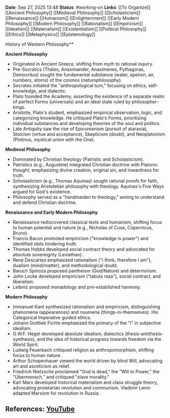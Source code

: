 **Date**: Sep 27, 2025 13:48
**Status**: #working-on
**Links**: [[To Organize]] [[Ancient Philosophy]] [[Medieval Philosophy]] [[Scholasticism]] [[Renaissance]] [[Humanism]] [[Enlightenment]] [[Early Modern Philosophy]] [[Modern Philosophy]] [[Rationalism]] [[Empiricism]] [[Idealism]] [[Materialism]] [[Existentialism]] [[Political Philosophy]] [[Ethics]] [[Metaphysics]] [[Epistemology]]

History of Western Philosophy**

**Ancient Philosophy**
*   Originated in Ancient Greece, shifting from myth to rational inquiry.
*   Pre-Socratics (Thales, Anaximander, Anaximenes, Pythagoras, Democritus) sought the fundamental substance (water, apeiron, air, numbers, atoms) of the cosmos (naturophilosophy).
*   Socrates initiated the "anthropological turn," focusing on ethics, self-knowledge, and dialectic.
*   Plato founded the Academy, asserting the existence of a separate realm of perfect Forms (universals) and an ideal state ruled by philosopher-kings.
*   Aristotle, Plato's student, emphasized empirical observation, logic, and categorizing knowledge. He critiqued Plato's Forms, prioritizing individual substances and developing theories of the soul and politics.
*   Late Antiquity saw the rise of Epicureanism (pursuit of ataraxia), Stoicism (virtue and acceptance), Skepticism (doubt), and Neoplatonism (Plotinus, mystical union with the One).

**Medieval Philosophy**
*   Dominated by Christian theology (Patristic and Scholasticism).
*   Patristics (e.g., Augustine) integrated Christian doctrine with Platonic thought, emphasizing divine creation, original sin, and inwardness for truth.
*   Scholasticism (e.g., Thomas Aquinas) sought rational proofs for faith, synthesizing Aristotelian philosophy with theology. Aquinas's Five Ways argued for God's existence.
*   Philosophy served as a "handmaiden to theology," aiming to understand and defend Christian doctrine.

**Renaissance and Early Modern Philosophy**
*   Renaissance rediscovered classical texts and humanism, shifting focus to human potential and nature (e.g., Nicholas of Cusa, Copernicus, Bruno).
*   Francis Bacon promoted empiricism ("knowledge is power") and identified idols hindering truth.
*   Thomas Hobbs developed social contract theory and advocated for absolute sovereignty (Leviathan).
*   René Descartes emphasized rationalism ("I think, therefore I am"), dualism (mind/matter), and methodological doubt.
*   Baruch Spinoza proposed pantheism (God/Nature) and determinism.
*   John Locke developed empiricism ("tabula rasa"), social contract, and liberalism.
*   Leibniz proposed monadology and pre-established harmony.

**Modern Philosophy**
*   Immanuel Kant synthesized rationalism and empiricism, distinguishing phenomena (appearances) and noumena (things-in-themselves). His Categorical Imperative guided ethics.
*   Johann Gottlieb Fichte emphasized the primacy of the "I" in subjective idealism.
*   G.W.F. Hegel developed absolute idealism, dialectics (thesis-antithesis-synthesis), and the idea of historical progress towards freedom via the World Spirit.
*   Ludwig Feuerbach critiqued religion as anthropomorphism, shifting focus to human nature.
*   Arthur Schopenhauer viewed the world driven by blind Will, advocating art and asceticism as relief.
*   Friedrich Nietzsche proclaimed "God is dead," the "Will to Power," the "Übermensch," and critiqued "slave morality."
*   Karl Marx developed historical materialism and class struggle theory, advocating proletarian revolution and communism. Vladimir Lenin adapted Marxism for revolution in Russia.

## References: [YouTube](https://www.youtube.com/watch?v=RBXjLVN2Q8k)
